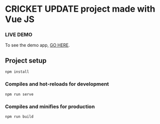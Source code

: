 # CRICKET UPDATE project made with Vue JS

### LIVE DEMO
To see the demo app, [GO HERE](https://suvro404.github.io/cricket-update-app).

## Project setup
```
npm install
```

### Compiles and hot-reloads for development
```
npm run serve
```

### Compiles and minifies for production
```
npm run build
```

